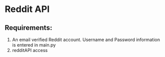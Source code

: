 # Reddit API

## Requirements:  

1. An email verified Reddit account. Username and Password information is entered in main.py  
2. redditAPI access

